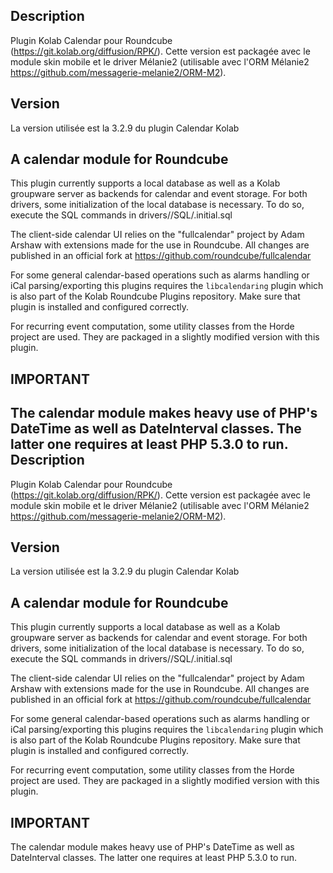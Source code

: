 
Description
-----------

Plugin Kolab Calendar pour Roundcube (https://git.kolab.org/diffusion/RPK/).
Cette version est packagée avec le module skin mobile et le driver Mélanie2 (utilisable avec l'ORM Mélanie2 https://github.com/messagerie-melanie2/ORM-M2).


Version
-------

La version utilisée est la 3.2.9 du plugin Calendar Kolab


A calendar module for Roundcube
-------------------------------

This plugin currently supports a local database as well as a Kolab groupware
server as backends for calendar and event storage. For both drivers, some
initialization of the local database is necessary. To do so, execute the
SQL commands in drivers/<yourchoice>/SQL/<yourdatabase>.initial.sql

The client-side calendar UI relies on the "fullcalendar" project by Adam Arshaw
with extensions made for the use in Roundcube. All changes are published in
an official fork at https://github.com/roundcube/fullcalendar

For some general calendar-based operations such as alarms handling or iCal
parsing/exporting this plugins requires the `libcalendaring` plugin which
is also part of the Kolab Roundcube Plugins repository. Make sure that plugin
is installed and configured correctly.

For recurring event computation, some utility classes from the Horde project
are used. They are packaged in a slightly modified version with this plugin.


IMPORTANT
---------

The calendar module makes heavy use of PHP's DateTime as well as DateInterval
classes. The latter one requires at least PHP 5.3.0 to run.
Description
-----------

Plugin Kolab Calendar pour Roundcube (https://git.kolab.org/diffusion/RPK/).
Cette version est packagée avec le module skin mobile et le driver Mélanie2 (utilisable avec l'ORM Mélanie2 https://github.com/messagerie-melanie2/ORM-M2).


Version
-------

La version utilisée est la 3.2.9 du plugin Calendar Kolab


A calendar module for Roundcube
-------------------------------

This plugin currently supports a local database as well as a Kolab groupware
server as backends for calendar and event storage. For both drivers, some
initialization of the local database is necessary. To do so, execute the
SQL commands in drivers/<yourchoice>/SQL/<yourdatabase>.initial.sql

The client-side calendar UI relies on the "fullcalendar" project by Adam Arshaw
with extensions made for the use in Roundcube. All changes are published in
an official fork at https://github.com/roundcube/fullcalendar

For some general calendar-based operations such as alarms handling or iCal
parsing/exporting this plugins requires the `libcalendaring` plugin which
is also part of the Kolab Roundcube Plugins repository. Make sure that plugin
is installed and configured correctly.

For recurring event computation, some utility classes from the Horde project
are used. They are packaged in a slightly modified version with this plugin.


IMPORTANT
---------

The calendar module makes heavy use of PHP's DateTime as well as DateInterval
classes. The latter one requires at least PHP 5.3.0 to run.
